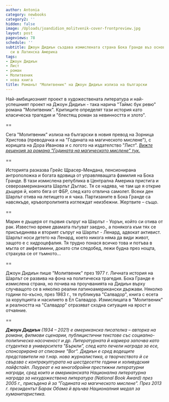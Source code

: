 ```yaml
---
author: Antonia
category: newbooks
category2: ''
hidden: false
image: /Uploads/joandidion_molitvenik-cover-frontpreview.jpg
layout: post
pageviews: 78
schedule: ''
subtitle: Джоун Дидиън създава измислената страна Бока Гранде въз основа на проучванията
  си в Латинска Америка
tags:
- Джоун Дидиън
- Лист
- роман
- Молитвеник
- нова книга
title: Романът "Молитвеник" на Джоун Дидиън излиза на български
---
```


Най-амбициозният проект в художествената литература и най-успешният проект на Джоун Дидиън - така нарича "Таймс бук ревю" романа "Молитвеник". Критиците определят тази история като класическа трагедия и "блестящ роман за невинността и злото". 

\==

Сега "Молитвеник" излиза на български в новия превод на Зорница Христова (преводачка и на "Годината на магическото мислене"), с корицата на Дора Иванова и с логото на издателство "Лист". *[Вижте рецензия за романа "Годината на магическото мислене" тук.](https://literaturnirazgovori.com/bookreviews/2021/07/15/10-17-%D0%B3%D0%BE%D0%B4%D0%B8%D0%BD%D0%B0%D1%82%D0%B0-%D0%BD%D0%B0-%D0%BC%D0%B0%D0%B3%D0%B8%D1%87%D0%B5%D1%81%D0%BA%D0%BE%D1%82%D0%BE-%D0%BC%D0%B8%D1%81%D0%BB%D0%B5%D0%BD%D0%B5-%D0%B7%D0%B0-%D1%82%D1%80%D0%B0%D1%83%D1%80%D0%B0-%D0%B8-%D0%B3%D1%80%D0%B0%D0%BD%D0%B8%D1%87%D0%BD%D0%B8%D1%8F-%D0%BC%D0%B8%D0%B3-%D0%BD%D0%B0-%D1%83%D0%BC%D0%B8%D1%80%D0%B0%D0%BD%D0%B5%D1%82%D0%BE.html)*

\==

Историята разказва Грейс Щрасер-Мендана, пенсионирана антроположка и богата вдовица от управляващата фамилия на Бока Гранде. В тази измислена република в Централна Америка пристига и североамериканката Шарлът Дъглас. Тя се надява, че там ще я открие дъщеря й, която бяга от ФБР, след като отвлича самолет. Всеки ден Шарлът отива на летището и я чака. Партизаните в Бока Гранде са навсякъде, кръвопролитията изглеждат неизбежни. Жертвите – също.

\==

Марин е дъщеря от първия съпруг на Шарлът - Уорън, който си отива от рак. Известно време двамата пътуват заедно., а понякога към тях се присъединява и вторият съпруг на Шарлът - Ленард, адвокат активист. Шарлът носи детето на Ленард, което никога няма да види живот, защото е с хидроцефалия. Тя трудно понася всичко това и потъва в мъгла от амфетамини, докато спи следобед, лежи будна през нощта, страхува се от тъмното...

\==

Джоун Дидиън пише "Молитвеник" през 1977 г. Личната история на Шарлът се развива на фона на политическа трагедия. Бока Гранде е измислена страна, но почива на проучванията на Дидиън върху случващото се в няколко реални латиноамерикански държави. Няколко години по-късно, през 1983 г., тя публикува "Салвадор", книга с есета за корупцията и насилието в Ел Салвадор. Измислицата в "Молитвеник" и реалността на "Салвадор" отразяват сходна ситуация на ярост и отчаяние.

\==

***Джоун Дидиън** (1934 – 2021) е американска писателка – авторка на романи, филмови сценарии, публицистични текстове със социално-политическа насоченост и др. Литературната й кариера започва като студентка в университета "Бъркли", след като печели награда за есе, спонсорирана от списание "Вог". Дидиън е сред водещите представители на т.нар. нова журналистика, а творчеството й се свързва с контракултурата на шестдесетте години и холивудския лайфстайл. Лауреат е на многобройни престижни литературни награди, сред които и американската Национална литературна награда за нехудожествена литература (National Book Award) през 2005 г., присъдена й за "Годината на магическото мислене". През 2013 г. президентът Барак Обама й връчва Националния медал за хуманитаристика.*